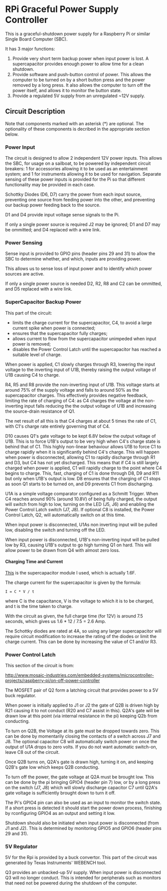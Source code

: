 # RPi Graceful Power Supply Controller

This is a graceful-shutdown power supply for a Raspberry Pi or
similar Single Board Computer (SBC).

It has 3 major functions:

1) Provide very short term backup power when input power is lost.
   A supercapacitor provides enough power to allow time for a clean
   shutdown. 
2) Provide software and push-button control of power.
   This allows the computer to be turned on by a short button press
   and the power removed by a long press.  It also allows the computer
   to turn off the power itself, and allows it to monitor the button
   state.
3) Provide a regulated 5V supply from an unregulated ~12V supply.

## Circuit Description

Note that components marked with an asterisk (*) are optional.  The
optionality of these components is decribed in the appropriate section
below.

### Power Input

The circuit is designed to allow 2 independent 12V power inputs.  This
allows the SBC, for usage on a sailboat, to be powered by independent
circuit breakers: 1 for accessories allowing it to be used as an
entertainment system; and 1 for instruments allowing it to be used for
navigation.  Separate sensing of these power inputs is provided for
the Pi so that different functionality may be provided in each case.

Schottky Diodes (D6, D7) carry the power from each input source,
preventing one source from feeding power into the other, and
preventing our backup power feeding back to the source.

D1 and D4 provide input voltage sense signals to the Pi. 

If only a single power source is required J2 may be ignored; D1 and
D7 may be ommitted; and D4 replaced with a wire link.

### Power Sensing

Sense input is provided to GPIO pins (header pins 29 and 31) to allow
the SBC to determine whether, and which, inputs are providing power.

This allows us to sense loss of input power and to identify which power
sources are active.

If only a single power source is needed D2, R2, R8 and C2 can be
ommitted, and D5 replaced with a wire link.

### SuperCapacitor Backup Power

This part of the circuit:

- limits the charge current for the supercapacitor, C4, to avoid a
  large current spike when power is connected;
- ensures that the supercapacitor fully charges;
- allows current to flow from the supercapacitor unimpeded when
  input power is removed;
- disables the Power Control Latch until the supercapacitor has
  reached a suitable level of charge. 

When power is applied, C1 slowly charges through R3, lowering the
input voltage to the inverting input of U1B, thereby raising the
output voltage of U1B causing C4 to charge.

R4, R5 and R8 provide the non-inverting input of U1B.  This voltage
starts at around 75% of the supply voltage and falls to around 50% as
the supercapacitor charges.  This effectively provides negative
feedback, limiting the rate of charging of C4: as C4 charges the
voltage at the non-inverting input falls reducing the the output
voltage of U1B and increasing the source-drain resistance of Q1.

The net result of all this is that C4 charges at about 5 times the
rate of C1, with C1's charge rate entirely governing that of C4.

D10 causes Q1's gate voltage to be kept 6.8V below the output voltage
of U1B.  This is to force U1B's output to be very high when C4's
charge state is behind that of C1.  This highly non-linear behaviour
allows U1B to force C1 to charge rapidly when it is significantly
behind C4's charge.  This will happen when power is disconnected,
allowing C1 to rapidly discharge through R1 and D3, but C4 has not yet
discharged.  This means that if C4 is still largely charged when power
is applied, C1 will rapidly charge to the point where C4 begins to
charge.  This, fast, charging of C1 is done through D8, D9 and R11 but
only when U1B's output is low.  D8 ensures that the charging of C1
stops as soon Q1 starts to be turned on, and D9 prevents C1 from
discharging.

U1A is a simple voltage comparator configured as a Schmitt Trigger.
When C4 reaches around 90% (around 10.8V) of being fully charged, the
output will switch from high to low, turning on the LED (J5, J6) and
enabling the Power Control Latch switch (J7, J8).  If optional C8 is
installed, the Power Control Latch, Q2, will automatically switch on
at this time.

When input power is disconnected, U1As non inverting input will be
pulled low, disabling the switch and turning off the LED.

When input power is disconnected, U1B's non-inverting input will be
pulled low by R3, causing U1B's output to go high turning Q1 on hard.
This will allow power to be drawn from Q4 with almost zero loss.

#### Charging Time and Current

[This](https://www.amazon.ca/LMUWF-Capacitor-Module-Capacitors-Protection/dp/B09FXK86RZ/ref=sr_1_2?crid=354P0FGQLHK3U&keywords=2f+super+capacitor&qid=1648493702&sprefix=2f+supercapacitor%2Caps%2C146&sr=8-2)
is the supercapacitor module I used, which is actually 1.6F.

The charge current for the supercapacitor is given by the formula:

    I = C * V / t

where C is the capacitance, V is the voltage to which it is to be
charged, and t is the time taken to charge.

With the circuit as given, the full charge time (for 12V) is around 7.5 seconds,
which gives us 1.6 * 12 / 7.5 = 2.6 Amp.

The Schottky diodes are rated at 4A, so using any larger
supercapacitor will require circuit modification to increase the
rating of the diodes or limit the charge current.  This can be done by
increasing the value of C1 and/or R3.  

### Power Control Latch

This section of the circuit is from:

http://www.mosaic-industries.com/embedded-systems/microcontroller-projects/raspberry-pi/on-off-power-controller

The MOSFET pair of Q2 form a latching circuit that provides power to a
5V buck regulator.

When power is initially applied to J1 or J2 the gate of Q2B is driven
high by R21 causing it to not conduct (R20 and C7 assist in this).  Q2A's
gate will be drawn low at this point (via internal resistance in the
pi) keeping Q2b from conducting.

To turn on Q2B, the Voltage at its gate must be dropped towards zero.
This can be done by momentarily closing the contacts of a switch
across J7 and J8.  The optional capacitor C8 will automatically switch
power on once the output of U1A drops to zero volts.  If you do not
want automatic switch-on, leave C8 out of the circuit.

Once Q2B turns on, Q2A's gate is drawn high, turning it on, and
keeping Q2B's gate low which keeps Q2B conducting.

To turn off the power, the gate voltage at Q2A must be brought low.
This can be done by the pi bringing GPIO4 (header pin 7) low, or by a
long press on the switch (J7, J8) which will slowly discharge
capacitor C7 until Q2A's gate voltage is sufficiently brought down to
turn it off.

The Pi's GPIO4 pin can also be used as an input to monitor the
switch state.  If a short press is detected it should start the power
down process, finishing by rconfiguring GPIO4 as an output and setting
it low.

Shutdown should also be initiated when input power is disconnected
(from J1 and J2).  This is determined by monitoring GPIO5 and GPIO6
(header pins 29 and 31).

### 5V Regulator

5V for the Rpi is provided by a buck convertor.  This part of the
circuit was generated by Texas Instruments' WEBENCH tool.

Q3 provides an unbacked-up 5V supply.  When input power is
disconnected Q3 will no longer conduct.  This is intended for
peripherals such as monitors that need not be powered during the
shutdown of the computer. 
